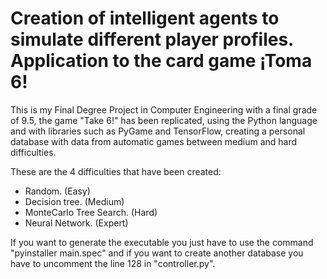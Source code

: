 # Creation of intelligent agents to simulate different player profiles. Application to the card game ¡Toma 6!
This is my Final Degree Project in Computer Engineering with a final grade of 9.5, the game "Take 6!" has been replicated, using the Python language and with libraries such as PyGame and TensorFlow, creating a personal database with data from automatic games between medium and hard difficulties.

These are the 4 difficulties that have been created: 
- Random. (Easy)
- Decision tree. (Medium)
- MonteCarlo Tree Search. (Hard)
- Neural Network. (Expert)

If you want to generate the executable you just have to use the command "pyinstaller main.spec" and if you want to create another database you have to uncomment the line 128 in "controller.py".
